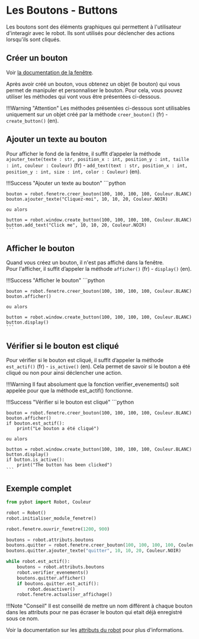 # Les Boutons - Buttons

Les boutons sont des éléments graphiques qui permettent à l'utilisateur d'interagir avec le robot. Ils sont utilisés pour déclencher des actions lorsqu'ils sont cliqués.

## Créer un bouton

Voir [la documentation de la fenêtre](module_window.md#creer-un-bouton).

Après avoir créé un bouton, vous obtenez un objet (le bouton) qui vous permet de manipuler et personnaliser le bouton.
Pour cela, vous pouvez utiliser les méthodes qui vont vous être présentées ci-dessous.

!!!Warning "Attention"
    Les méthodes présentées ci-dessous sont utilisables uniquement sur un objet créé par la méthode `creer_bouton()` (fr) - `create_button()` (en).

## Ajouter un texte au bouton

Pour afficher le fond de la fenêtre, il suffit d’appeler la méthode `ajouter_texte(texte : str, position_x : int, position_y : int, taille : int, couleur : Couleur)` (fr) - `add_text(text : str, position_x : int, position_y : int, size : int, color : Couleur)` (en).

!!!Success "Ajouter un texte au bouton"
    ```python

    bouton = robot.fenetre.creer_bouton(100, 100, 100, 100, Couleur.BLANC)
    bouton.ajouter_texte("Cliquez-moi", 10, 10, 20, Couleur.NOIR)

    ou alors

    button = robot.window.create_button(100, 100, 100, 100, Couleur.BLANC)
    button.add_text("Click me", 10, 10, 20, Couleur.NOIR)
    ```

## Afficher le bouton

Quand vous créez un bouton, il n'est pas affiché dans la fenêtre.  
Pour l'afficher, il suffit d’appeler la méthode `afficher()` (fr) - `display()` (en).

!!!Success "Afficher le bouton"
    ```python

    bouton = robot.fenetre.creer_bouton(100, 100, 100, 100, Couleur.BLANC)
    bouton.afficher()

    ou alors

    button = robot.window.create_button(100, 100, 100, 100, Couleur.BLANC)
    button.display()
    ```

## Vérifier si le bouton est cliqué

Pour vérifier si le bouton est cliqué, il suffit d’appeler la méthode `est_actif()` (fr) - `is_active()` (en).
Cela permet de savoir si le bouton a été cliqué ou non pour ainsi déclencher une action.

!!!Warning
    Il faut absolument que la fonction verifier_evenements() soit appelée pour que la méthode est_actif() fonctionne.

!!!Success "Vérifier si le bouton est cliqué"
    ```python

    bouton = robot.fenetre.creer_bouton(100, 100, 100, 100, Couleur.BLANC)
    bouton.afficher()
    if bouton.est_actif():
        print("Le bouton a été cliqué")

    ou alors

    button = robot.window.create_button(100, 100, 100, 100, Couleur.BLANC)
    button.display()
    if button.is_active():
        print("The button has been clicked")
    ```

## Exemple complet

```python
from pybot import Robot, Couleur

robot = Robot()
robot.initialiser_module_fenetre()

robot.fenetre.ouvrir_fenetre(1200, 900)

boutons = robot.attributs.boutons
boutons.quitter = robot.fenetre.creer_bouton(100, 100, 100, 100, Couleur.BLANC)
boutons.quitter.ajouter_texte("quitter", 10, 10, 20, Couleur.NOIR)

while robot.est_actif():
    boutons = robot.attributs.boutons
    robot.verifier_evenements()
    boutons.quitter.afficher()
    if boutons.quitter.est_actif():
        robot.desactiver()
    robot.fenetre.actualiser_affichage()
```

!!!Note "Conseil"
    Il est conseillé de mettre un nom différent à chaque bouton dans les attributs pour ne pas écraser le bouton qui etait déjà enregistré sous ce nom.

Voir la documentation sur les [attributs du robot](module_robot.md#les-attributs-du-robot) pour plus d'informations.
